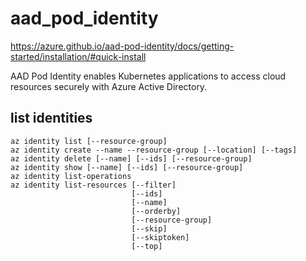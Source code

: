 # aad_pod_identity

https://azure.github.io/aad-pod-identity/docs/getting-started/installation/#quick-install

AAD Pod Identity enables Kubernetes applications to access cloud resources securely with Azure Active Directory.

## list identities
```
az identity list [--resource-group]
az identity create --name --resource-group [--location] [--tags]
az identity delete [--name] [--ids] [--resource-group]
az identity show [--name] [--ids] [--resource-group]
az identity list-operations
az identity list-resources [--filter]
                           [--ids]
                           [--name]
                           [--orderby]
                           [--resource-group]
                           [--skip]
                           [--skiptoken]
                           [--top]
```
